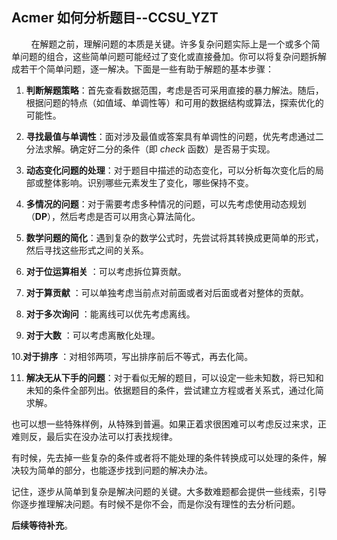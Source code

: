 ## Acmer 如何分析题目--CCSU_YZT

        在解题之前，理解问题的本质是关键。许多复杂问题实际上是一个或多个简单问题的组合，这些简单问题可能经过了变化或直接叠加。你可以将复杂问题拆解成若干个简单问题，逐一解决。下面是一些有助于解题的基本步骤：

1. **判断解题策略**：首先查看数据范围，考虑是否可采用直接的暴力解法。随后，根据问题的特点（如值域、单调性等）和可用的数据结构或算法，探索优化的可能性。

2. **寻找最值与单调性**：面对涉及最值或答案具有单调性的问题，优先考虑通过二分法求解。确定好二分的条件（即 $check$ 函数）是否易于实现。

3. **动态变化问题的处理**：对于题目中描述的动态变化，可以分析每次变化后的局部或整体影响。识别哪些元素发生了变化，哪些保持不变。

4. **多情况的问题**：对于需要考虑多种情况的问题，可以先考虑使用动态规划（**DP**），然后考虑是否可以用贪心算法简化。

5. **数学问题的简化**：遇到复杂的数学公式时，先尝试将其转换成更简单的形式，然后寻找这些形式之间的关系。

6. **对于位运算相关** ：可以考虑拆位算贡献。

7. **对于算贡献** ：可以单独考虑当前点对前面或者对后面或者对整体的贡献。

8. **对于多次询问** ：能离线可以优先考虑离线。

9. **对于大数** ：可以考虑离散化处理。

10.**对于排序** ：对相邻两项，写出排序前后不等式，再去化简。 

11. **解决无从下手的问题**：对于看似无解的题目，可以设定一些未知数，将已知和未知的条件全部列出。依据题目的条件，尝试建立方程或者关系式，通过化简求解。

   也可以想一些特殊样例，从特殊到普遍。如果正着求很困难可以考虑反过来求，正难则反，最后实在没办法可以打表找规律。

   有时候，先去掉一些复杂的条件或者将不能处理的条件转换成可以处理的条件，解决较为简单的部分，也能逐步找到问题的解决办法。

记住，逐步从简单到复杂是解决问题的关键。大多数难题都会提供一些线索，引导你逐步推理解决问题。有时候不是你不会，而是你没有理性的去分析问题。

**后续等待补充**。
